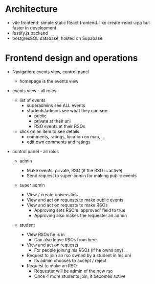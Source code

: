 # Architecture

- vite frontend: simple static React frontend. like create-react-app but faster in development
- fastify.js backend
- postgresSQL database, hosted on Supabase

# Frontend design and operations

- Navigation: events view, control panel
	- homepage is the events view

- events view - all roles
	- list of events
		- superadmins see ALL events
		- students/admins see what they can see
			- public
			- private at their uni
			- RSO events at their RSOs
	- click on an item to see details
		- comments, ratings, location on map, ...
		- edit own comments and ratings

- control panel - all roles
	- admin
		- Make events: private, RSO (if the RSO is active)
		- Send request to super-admin for making public events

	- super admin
		- View / create universities
		- View and act on requests to make public events
		- View and act on requests to make RSOs
			- Approving sets RSO's 'approved' field to true
			- Approving also makes the requester an admin
	- student
		- View RSOs he is in
			- Can also leave RSOs from here
		- View and act on requests
			- For people joining his RSOs (if he owns any)
		- Request to join an rso owned by a student in his uni
			- Its admin chooses to accept / reject
		- Request to make an RSO
			- Requester will be admin of the new rso
			- Once 4 more students join, it becomes active
